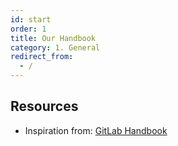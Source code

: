 ```yaml
---
id: start
order: 1
title: Our Handbook
category: 1. General
redirect_from:
  - /
---
```


## Resources
* Inspiration from: [GitLab Handbook](https://about.gitlab.com/handbook/)
